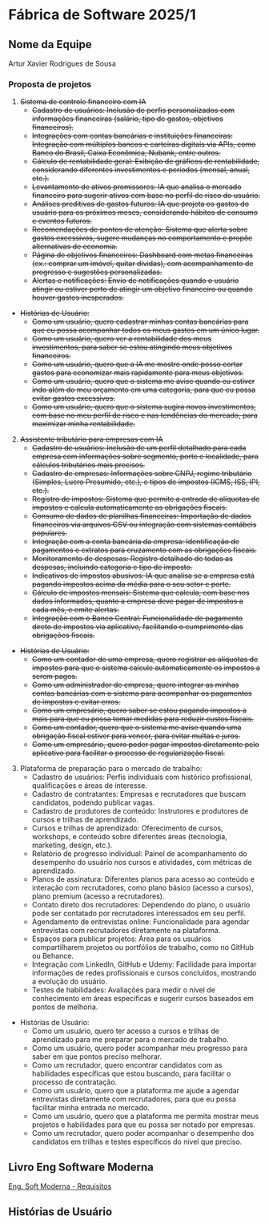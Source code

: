 # Fábrica de Software 2025/1

## Nome da Equipe
Artur Xavier Rodrigues de Sousa

### Proposta de projetos

<s>

1. Sistema de controle financeiro com IA
    - Cadastro de usuários: Inclusão de perfis personalizados com informações financeiras (salário, tipo de gastos, objetivos financeiros).
    - Integrações com contas bancárias e instituições financeiras: Integração com múltiplos bancos e carteiras digitais via APIs, como Banco do Brasil, Caixa Econômica, Nubank, entre outros.
    - Cálculo de rentabilidade geral: Exibição de gráficos de rentabilidade, considerando diferentes investimentos e períodos (mensal, anual, etc.).
    - Levantamento de ativos promissores: IA que analisa o mercado financeiro para sugerir ativos com base no perfil de risco do usuário.
    - Análises preditivas de gastos futuros: IA que projeta os gastos do usuário para os próximos meses, considerando hábitos de consumo e eventos futuros.
    - Recomendações de pontos de atenção: Sistema que alerta sobre gastos excessivos, sugere mudanças no comportamento e propõe alternativas de economia.
    - Página de objetivos financeiros: Dashboard com metas financeiras (ex.: comprar um imóvel, quitar dívidas), com acompanhamento de progresso e sugestões personalizadas.
    - Alertas e notificações: Envio de notificações quando o usuário atingir ou estiver perto de atingir um objetivo financeiro ou quando houver gastos inesperados.
- Histórias de Usuário:
    - Como um usuário, quero cadastrar minhas contas bancárias para que eu possa acompanhar todos os meus gastos em um único lugar.
    - Como um usuário, quero ver a rentabilidade dos meus investimentos, para saber se estou atingindo meus objetivos financeiros.
    - Como um usuário, quero que a IA me mostre onde posso cortar gastos para economizar mais rapidamente para meus objetivos.
    - Como um usuário, quero que o sistema me avise quando eu estiver indo além do meu orçamento em uma categoria, para que eu possa evitar gastos excessivos.
    - Como um usuário, quero que o sistema sugira novos investimentos, com base no meu perfil de risco e nas tendências do mercado, para maximizar minha rentabilidade.

</s>

<s>

2. Assistente tributário para empresas com IA
    - Cadastro de usuários: Inclusão de um perfil detalhado para cada empresa com informações sobre segmento, porte e localidade, para cálculos tributários mais precisos.
    - Cadastro de empresas: Informações sobre CNPJ, regime tributário (Simples, Lucro Presumido, etc.), e tipos de impostos (ICMS, ISS, IPI, etc.).
    - Registro de impostos: Sistema que permite a entrada de alíquotas de impostos e calcula automaticamente as obrigações fiscais.
    - Consumo de dados de planilhas financeiras: Importação de dados financeiros via arquivos CSV ou integração com sistemas contábeis populares.
    - Integração com a conta bancária da empresa: Identificação de pagamentos e extratos para cruzamento com as obrigações fiscais.
    - Monitoramento de despesas: Registro detalhado de todas as despesas, incluindo categoria e tipo de imposto.
    - Indicativos de impostos abusivos: IA que analisa se a empresa está pagando impostos acima da média para o seu setor e porte.
    - Cálculo de impostos mensais: Sistema que calcula, com base nos dados informados, quanto a empresa deve pagar de impostos a cada mês, e emite alertas.
    - Integração com o Banco Central: Funcionalidade de pagamento direto de impostos via aplicativo, facilitando o cumprimento das obrigações fiscais.
- Histórias de Usuário:
    - Como um contador de uma empresa, quero registrar as alíquotas de impostos para que o sistema calcule automaticamente os impostos a serem pagos.
    - Como um administrador de empresa, quero integrar as minhas contas bancárias com o sistema para acompanhar os pagamentos de impostos e evitar erros.
    - Como um empresário, quero saber se estou pagando impostos a mais para que eu possa tomar medidas para reduzir custos fiscais.
    - Como um contador, quero que o sistema me avise quando uma obrigação fiscal estiver para vencer, para evitar multas e juros.
    - Como um empresário, quero poder pagar impostos diretamente pelo aplicativo para facilitar o processo de regularização fiscal.  

</s>

3. Plataforma de preparação para o mercado de trabalho:
    - Cadastro de usuários: Perfis individuais com histórico profissional, qualificações e áreas de interesse.
    - Cadastro de contratantes: Empresas e recrutadores que buscam candidatos, podendo publicar vagas.
    - Cadastro de produtores de conteúdo: Instrutores e produtores de cursos e trilhas de aprendizado.
    - Cursos e trilhas de aprendizado: Oferecimento de cursos, workshops, e conteúdo sobre diferentes áreas (tecnologia, marketing, design, etc.).
    - Relatório de progresso individual: Painel de acompanhamento do desempenho do usuário nos cursos e atividades, com métricas de aprendizado.
    - Planos de assinatura: Diferentes planos para acesso ao conteúdo e interação com recrutadores, como plano básico (acesso a cursos), plano premium (acesso a recrutadores).
    - Contato direto dos recrutadores: Dependendo do plano, o usuário pode ser contatado por recrutadores interessados em seu perfil.
    - Agendamento de entrevistas online: Funcionalidade para agendar entrevistas com recrutadores diretamente na plataforma.
    - Espaços para publicar projetos: Área para os usuários compartilharem projetos ou portfólios de trabalho, como no GitHub ou Behance.
    - Integração com LinkedIn, GitHub e Udemy: Facilidade para importar informações de redes profissionais e cursos concluídos, mostrando a evolução do usuário.
    - Testes de habilidades: Avaliações para medir o nível de conhecimento em áreas específicas e sugerir cursos baseados em pontos de melhoria.

- Histórias de Usuário:
    - Como um usuário, quero ter acesso a cursos e trilhas de aprendizado para me preparar para o mercado de trabalho.
    - Como um usuário, quero poder acompanhar meu progresso para saber em que pontos preciso melhorar.
    - Como um recrutador, quero encontrar candidatos com as habilidades específicas que estou buscando, para facilitar o processo de contratação.
    - Como um usuário, quero que a plataforma me ajude a agendar entrevistas diretamente com recrutadores, para que eu possa facilitar minha entrada no mercado.
    - Como um usuário, quero que a plataforma me permita mostrar meus projetos e habilidades para que eu possa ser notado por empresas.
    - Como um recrutador, quero poder acompanhar o desempenho dos candidatos em trilhas e testes específicos do nivel que preciso.


## Livro Eng Software Moderna
[Eng. Soft Moderna - Requisitos](https://engsoftmoderna.info/cap3.html)

## Histórias de Usuário